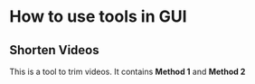 # How to use tools in GUI

## Shorten Videos
This is a tool to trim videos. It contains **Method 1** and **Method 2**
